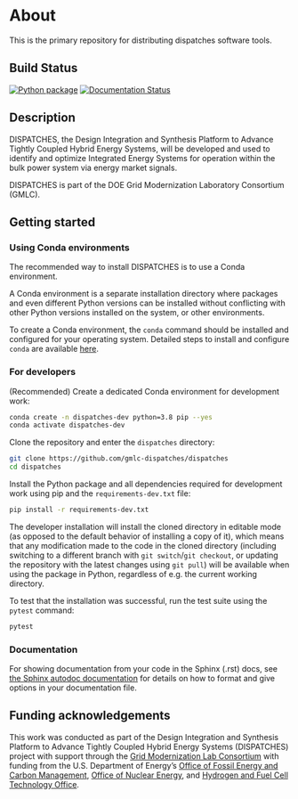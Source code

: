 # About
This is the primary repository for distributing dispatches software tools.

## Build Status

[![Python package](https://github.com/gmlc-dispatches/dispatches/actions/workflows/checks.yml/badge.svg)](https://github.com/gmlc-dispatches/dispatches/actions/workflows/checks.yml)
[![Documentation Status](https://readthedocs.org/projects/dispatches/badge/?version=main)](https://dispatches.readthedocs.io/en/latest/?badge=main)

## Description

DISPATCHES, the Design Integration and Synthesis Platform to Advance Tightly Coupled Hybrid Energy Systems,
will be developed and used to identify and optimize Integrated Energy Systems for operation within the bulk 
power system via energy market signals.

DISPATCHES is part of the DOE Grid Modernization Laboratory Consortium (GMLC).

## Getting started

### Using Conda environments

The recommended way to install DISPATCHES is to use a Conda environment.

A Conda environment is a separate installation directory where packages and even different Python versions can be installed
without conflicting with other Python versions installed on the system, or other environments.

To create a Conda environment, the `conda` command should be installed and configured for your operating system.
Detailed steps to install and configure `conda` are available [here](https://conda.io/projects/conda/en/latest/user-guide/install/index.html).

### For developers

(Recommended) Create a dedicated Conda environment for development work:

```sh
conda create -n dispatches-dev python=3.8 pip --yes
conda activate dispatches-dev
```

Clone the repository and enter the `dispatches` directory:

```sh
git clone https://github.com/gmlc-dispatches/dispatches
cd dispatches
```

Install the Python package and all dependencies required for development work using pip and the `requirements-dev.txt` file:

```sh
pip install -r requirements-dev.txt
```

The developer installation will install the cloned directory in editable mode (as opposed to the default behavior of installing a copy of it),
which means that any modification made to the code in the cloned directory
(including switching to a different branch with `git switch`/`git checkout`, or updating the repository with the latest changes using `git pull`) will be available when using the package in Python,
regardless of e.g. the current working directory.

To test that the installation was successful, run the test suite using the `pytest` command:

```sh
pytest
```

### Documentation

For showing documentation from your code in the Sphinx (.rst) docs, see [the Sphinx autodoc documentation](https://www.sphinx-doc.org/en/master/usage/extensions/autodoc.html#module-sphinx.ext.autodoc) for details on how to format and give options in your documentation file.

## Funding acknowledgements

This work was conducted as part of the Design Integration and Synthesis Platform to Advance Tightly
Coupled Hybrid Energy Systems (DISPATCHES) project with support through the [Grid Modernization Lab
Consortium](https://www.energy.gov/gmi/grid-modernization-lab-consortium) with funding from the U.S.
Department of Energy’s [Office of Fossil Energy and Carbon Management](https://www.energy.gov/fecm/office-fossil-energy-and-carbon-management),
[Office of Nuclear Energy](https://www.energy.gov/ne/office-nuclear-energy), and [Hydrogen and Fuel Cell Technology Office](https://www.energy.gov/eere/fuelcells/hydrogen-and-fuel-cell-technologies-office).
